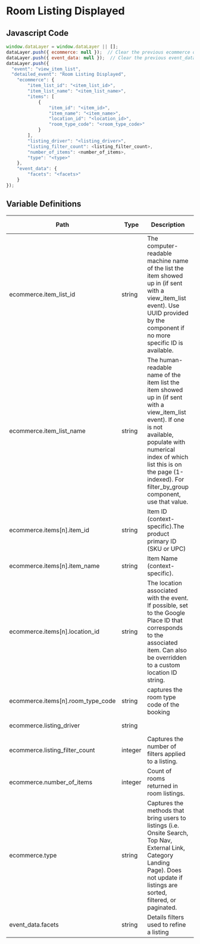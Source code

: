 # Room Listing Displayed

### 

## Javascript Code
```js
window.dataLayer = window.dataLayer || [];
dataLayer.push({ ecommerce: null });  // Clear the previous ecommerce object.
dataLayer.push({ event_data: null });  // Clear the previous event_data object.
dataLayer.push({
  "event": "view_item_list",
  "detailed_event": "Room Listing Displayed",
    "ecommerce": {
        "item_list_id": "<item_list_id>",
        "item_list_name": "<item_list_name>",
        "items": [
            {
                "item_id": "<item_id>",
                "item_name": "<item_name>",
                "location_id": "<location_id>",
                "room_type_code": "<room_type_code>"
            }
        ],
        "listing_driver": "<listing_driver>",
        "listing_filter_count": <listing_filter_count>,
        "number_of_items": <number_of_items>,
        "type": "<type>"
    },
    "event_data": {
        "facets": "<facets>"
    }
});
```

## Variable Definitions

|Path|Type|Description|Example|Pattern|Min Length|Max Length|Minimum|Maximum|Multiple Of|
| --- | --- | --- | --- | --- | --- | --- | --- | --- | --- |
|ecommerce.item_list_id|string|The computer-readable machine name of the list the item showed up in \(if sent with a view\_item\_list event\). Use UUID provided by the component if no more specific ID is available.|12345abcde12345|||||||
|ecommerce.item_list_name|string|The human-readable name of the item list the item showed up in \(if sent with a view\_item\_list event\). If one is not available, populate with numerical index of which list this is on the page \(1-indexed\). For filter\_by\_group component, use that value.|filter\_by\_group, recommended\_products, recently\_viewed\_products|||||||
|ecommerce.items[n].item_id|string|Item ID \(context-specific\).The product primary ID \(SKU or UPC\)|SKU\_12345|||||||
|ecommerce.items[n].item_name|string|Item Name \(context-specific\).|jeggings|||||||
|ecommerce.items[n].location_id|string|The location associated with the event. If possible, set to the Google Place ID that corresponds to the associated item. Can also be overridden to a custom location ID string.|L\_12345|||||||
|ecommerce.items[n].room_type_code|string|captures the room type code of the booking||||||||
|ecommerce.listing_driver|string||Onsite Search, Curated Assortment, Navigation|||||||
|ecommerce.listing_filter_count|integer|Captures the number of filters applied to a listing.|0, 20, 12||||0|||
|ecommerce.number_of_items|integer|Count of rooms returned in room listings.|1, 21, 111, 166||||0|||
|ecommerce.type|string|Captures the methods that bring users to listings \(i.e. Onsite Search, Top Nav, External Link, Category Landing Page\). Does not update if listings are sorted, filtered, or paginated.|Product, Location, Event, Room, Content|||||||
|event_data.facets|string|Details filters used to refine a listing|sort\~price ascending\|color\~green\|size\~medium|||||||




